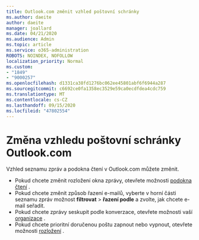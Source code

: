 ```yaml
---
title: Outlook.com změnit vzhled poštovní schránky
ms.author: daeite
author: daeite
manager: joallard
ms.date: 04/21/2020
ms.audience: Admin
ms.topic: article
ms.service: o365-administration
ROBOTS: NOINDEX, NOFOLLOW
localization_priority: Normal
ms.custom:
- "1849"
- "9000257"
ms.openlocfilehash: d1331ca38fd1276bc062ee45801abf6f6944a287
ms.sourcegitcommit: c6692ce0fa1358ec3529e59ca0ecdfdea4cdc759
ms.translationtype: MT
ms.contentlocale: cs-CZ
ms.lasthandoff: 09/15/2020
ms.locfileid: "47802554"
---
```

# <a name="change-the-look-of-your-outlookcom-mailbox"></a>Změna vzhledu poštovní schránky Outlook.com

Vzhled seznamu zpráv a podokna čtení v Outlook.com můžete změnit.

- Pokud chcete změnit rozložení okna zprávy, otevřete možnosti [podokna čtení](https://outlook.live.com/mail/options/mail/layout/readingPane) .
- Pokud chcete změnit způsob řazení e-mailů, vyberte v horní části seznamu zpráv možnost **filtrovat**  >  **řazení podle** a zvolte, jak chcete e-mail seřadit.
- Pokud chcete zprávy seskupit podle konverzace, otevřete možnosti vaší [organizace](https://outlook.live.com/mail/options/mail/layout/conversations) .
- Pokud chcete prioritní doručenou poštu zapnout nebo vypnout, otevřete možnosti [rozložení](https://outlook.live.com/mail/options/mail/layout/focused) .